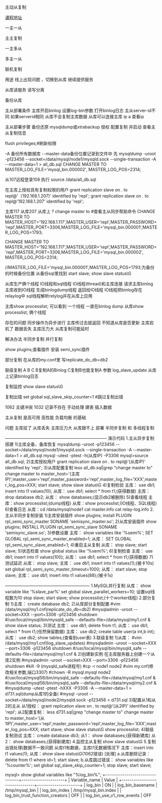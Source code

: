 
主动从复制

[课程地址](http://mooc.study.163.com/learn/NEU-1000080002?tid=2001223006#/learn/content?type=detail&id=2001414096)

一主一从

主主复制

一主多从

多主一从

联机复制

用途
线上出现问题 ，切换到从库 继续提供服务

从库读服务
读写分离

备份从库

主从部署条件
主库开启binlog 设置log-bin参数 打开binlog日志
主从server-id不同 如果serverid相同 从库不会复制主库数据
从库可以连接主库
ip a 查看ip


主从部署步骤
备份还原 mysqldump或xtrabackup
授权
配置复制 并启动
查看主从复制信息

flush privileges;#刷新权限

-A 备份所有数据库 --master-data备份位置记录到文件中
先
mysqldump -uroot -p123456 --socket=/data/mysql/node1/mysqld.sock --single-transaction -A --master-data=1 > all_db.sql
CHANGE MASTER TO MASTER_LOG_FILE='mysql_bin.000002', MASTER_LOG_POS=2314;


从107远程登录108 执行 
source /data/all_db.sql

在主库上授权具有复制权限的用户
grant replication slave on *.* to repl@'（192.168.1.207)' identified by 'repl';
grant replication slave on *.* to repl@'192.168.1.207' identified by 'repl';

主库117
从库207
从库上
? change master to #查看主从同步帮助命令
CHANGE MASTER TO MASTER_HOST='192.168.1.117',MASTER_USER='repl',MASTER_PASSWORD='repl',MASTER_PORT=3306,MASTER_LOG_FILE='mysql_bin.000001',MASTER_LOG_POS=1793;

CHANGE MASTER TO MASTER_HOST='192.168.1.117',MASTER_USER='repl',MASTER_PASSWORD='repl',MASTER_PORT=3306,MASTER_LOG_FILE='mysql_bin.000002', MASTER_LOG_POS=2314;

//MASTER_LOG_FILE='mysql_bin.000001',MASTER_LOG_POS=1793;为备份的时候备份位置 从备份sql里找到
start slave;
show slave status\G

从库生产俩个线程 IO线程和sql线程
IO线程(thread)和主库连接 请求主库binlog 主库收到IO线程 生成binlogdump线程 返回给IO线程 IO线程把binlog存在relaylog中
sql线程解析relylog并在从库上应用

主库show processlist;
可以看到 一个线程 一直在binlog dump
从库show processlist;
俩个线程

存在的问题
同步操作为异步进行 主库传过去就返回 不知道从库是否更新  主库宕机了 数据丢失
主库压力大 从库复制可能延时

解决办法 
半同步复制
并行复制

show plugins;查看插件
安装 semi_sync插件

部分复制
在从库的my.conf里
写replicate_do_db=db2

联级复制
A B C  B复制A的Binlog C复制B也能复制A
参数 log_slave_update 从库上记录binlog日志

复制监控
show slave status\G


复制出错
set global sql_slave_skip_counter=1 #跳过复制出错

1062 主键冲突
1032 记录不存在
手动处理 建表 插入数据


主从复制 是高可用 高性能 负载均衡 的基础

问题
主库挂了 从库丢失 
主库压力大 从库跟不上
部署 半同步复制 和 多线程复制




————————————————————————
演示代码
1.主从异步复制搭建
1)主库全备，备库恢复
mysqldump -uroot -p123456 --socket=/data/mysql/node1/mysqld.sock --single-transaction -A --master-data=1 > all_db.sql
mysql -utest -ptest -h(从库IP) -P3306 
mysql>source all_db.sql;
2)主库授权用户
grant replication slave on *.* to repl@'(从库IP)' identified by 'repl';
3)从库配置复制
less all_db.sql|grep "change master to"
change master to master_host='(主库IP)',master_user='repl',master_password='repl',master_log_file='XXX',master_log_pos=XXX;
start stave;
show slave status\G
4)复制检验
主库：
use db1;
insert into t1 values(10);
从库：
use db1;
select * from t1;(获得数据)
主库：
drop database db2;
从库：
show databases;(显示db2被删除)
5)查看线程
主库：show processlist;(dump线程)
从库：show processlist;(IO线程、SQL线程)
6)查看日志
从库：cd /data/mysql/node1
cat master.info
cat relay-log.info
2.主从半同步复制安装
1)主库安装插件
show plugins;
install PLUGIN rpl_semi_sync_master SONAME 'semisync_master.so'; 
2)从库安装插件
show plugins;
INSTALL PLUGIN rpl_semi_sync_slave SONAME 'semisync_slave.so';
3)参数设置
主库：
show variables like '%semi%';
SET GLOBAL rpl_semi_sync_master_enabled=1;
从库：
SET GLOBAL rpl_semi_sync_slave_enabled=1;
4)重启主从复制
从库：
stop slave;
start slave;
5)状态检查
show global status like '%semi%';
6)复制检查
主库：
use db1;
insert into t1 values(100);
从库：
use db1;
select * from t1;(获得数据)
7)测试延迟
从库：
stop slave;
主库：
use db1;
insert into t1 values(1);(被卡10s)
set global rpl_semi_sync_master_timeout=1000;
从库：
start slave;
stop slave;
主库：
use db1;
insert into t1 values(88);(被卡1s)


————————————————————
1.MySQL并行复制
从库：
show variable like '%slave_par%'
set global slave_parallel_workers=10; 设置sql线程数为10
stop slave;
start slave;
show processlist;(十个worker线程)
2.部分复制
1)主库：
create database db2;
2)从库部分复制配置
#vim /data/mysql/my1.cnf(replicate_do_db=db2)
#mysqladmin -uroot --socket=XXX --port=3306 -p123456 shutdown
#/usr/local/mysql/bin/mysqld_safe --defaults-file=/data/mysql/my1.cnf &
show slave status;
3)测试
主库：
use db1;
delete from t1;
从库：
use db1;
select * from t1;(任然保留数据)
主库：
use db2;
create table user(a int,b int);
从库：
use db2;
show tables;(查看到user表)
3.联级复制
1)从库：
#vim /data/mysql/my1.cnf(log_slave_updates)
#mysqladmin -uroot --socket=XXX --port=3306 -p123456 shutdown
#/usr/local/mysql/bin/mysqld_safe --defaults-file=/data/mysql/my1.cnf &
2)创建新实例
在主库服务器上创建一个从库2实例
#mysqladmin -uroot --socket=XXX --port=3306 -p123456 shutdown
#kill -9 (mysqld_safe进程号)
#cp -r node1 node2
#vim my.cnf(修改相关参数,端口3307)
#chown -R mysql.mysql node2
#/usr/local/mysql56/bin/mysqld_safe --defaults-file=/data/mysql/my1.cnf &
#/usr/local/mysql56/bin/mysqld_safe --defaults-file=/data/mysql/my2.cnf &
#mysqldump -utest -ptest -hXXX -P3306 -A --master-data=1 > d731.sql(dump从库1的全备)
#mysql -uroot --socket=/data/mysql/node2/mysqld.sock -p123456 < d731.sql
3)配置从1和从2的主从
从1授权：
grant replication slave on *.* to repl@'(从2IP)' identified by 'repl';
从2配置复制：
less d731.sql|grep "change master to"
change master to master_host='(从1IP)',master_user='repl',master_password='repl',master_log_file='XXX',master_log_pos=XXX;
start stave;
show slave status\G
show processlist;
4)联级复制测试
主库：
create database db3;
从1：
show databases;(获得新建库)
从2：
show databases;(获得新建库)
4.监控主从复制
show slave status\G
5.复制出错处理(数据不一致问题
从库t1有数据，主库t1无数据情况下
主库：insert into t1 values(1);
从库：show slave status\G(1062错误)
[处理]
a.从库删除记录：
delete from t1 where id=1;
start slave;
b.从库跳过错误：
show variables like '%counter%';
set global sql_slave_skip_counter=1;
stop slave;
start slave;




















mysql> show global variables like "%log_bin%";
+---------------------------------+----------------------+
| Variable_name                   | Value                |
+---------------------------------+----------------------+
| log_bin                         | ON                   |
| log_bin_basename                | /tmp/mysql_bin       |
| log_bin_index                   | /tmp/mysql_bin.index |
| log_bin_trust_function_creators | OFF                  |
| log_bin_use_v1_row_events       | OFF    







